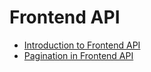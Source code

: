 # Frontend API

* [Introduction to Frontend API](./introduction-to-frontend-api.md)
* [Pagination in Frontend API](./pagination.md)
